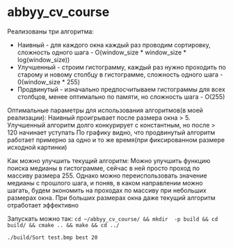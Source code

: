 # abbyy_cv_course

Реализованы три алгоритма:
 - Наивный - для каждого окна каждый раз проводим сортировку, сложность одного шага - O(window_size * window_size * log(window_size))
 - Улучшенный - строим гистограмму, каждый раз нужно проходить по старому и новому столбцу в гистограмме, сложность одного шага - 0(window_size * 255)
 - Продвинутый - изначально предпосчитываем гистограммы для всех столбцов, менее оптимально по памяти, но сложность шага - O(255)

Оптимальные параметры для использования алгоритмов(в моей реализации):
 Наивный проигрывает после размера окна > 5.
 Улучшенный алгоритм долго конкурирует с константным, но после > 120 начинает уступать
 По графику видно, что продвинутый алгоритм работает примерно за одно и то же время(при фиксированном размере исходной картинки)

Как можно улучшить текущий алгоритм:
  Можно улучшить функцию поиска медианы в гистограмме, сейчас в ней просто проход по массиву размера 255.
  Однако можно переиспользовать значение медианы с прошлого шага, и поняв, в каком направлении можно шагать, будем экономить на проходах по массиву при небольших размерах окна.
  При больших размерах окна даже текущий алгоритм отработает эффективно

Запускать можно так:
 ```cd ~/abbyy_cv_course/ && mkdir  -p build && cd build/ && cmake .. && make && cd ../```
 
 ```./build/Sort test.bmp best 20```